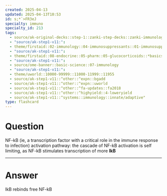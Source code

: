 ```yaml
---
created: 2025-04-13
updated: 2025-04-13T10:53
id: s;*`>FR3eJ
specialty: immuno
specialty_id: 213
tags:
  - source/ak-original-decks::step-1::zanki-step-decks::zanki-immunology-+-general-pathology::immunology
  - "source/ak-step1-v11:": 
  - theme/firstaid::02-immunology::04-immunosuppressants::01-immunosuppressants::glucocorticoids
  - "source/ak-step1-v11:": 
  - theme/firstaid::08-endocrine::05-pharm::05-glucocorticoids::*basics
  - "source/ak-step1-v11:": 
  - source/ome-banner::basic-science::07-immunology
  - "source/ak-step1-v11:": 
  - theme/uworld::10000-99999::11000-11999::11955
  - source/ak-step1-v11::^other::^expn::bgadd
  - source/ak-step1-v11::^other::^expn::uworld
  - source/ak-step1-v11::^other::^fa-updates::fa2018
  - source/ak-step1-v11::^other::^highyield::4-loweryield
  - source/ak-step1-v11::^systems::immunology::innate/adaptive"
type: flashcard
---
```


# Question
NF-kB (ie, a transcription factor with a critical role in the immune response to infection) activation pathway: the cascade of NF-kB activation is self limiting, as NF-kB stimulates transcription of more **IkB**

---

# Answer
IkB rebinds free NF-kB